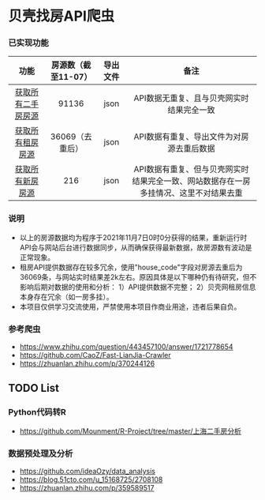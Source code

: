 # 贝壳找房API爬虫

### 已实现功能

|                功能                 | 房源数（截至11-07） | 导出文件 |                             备注                             |
| :---------------------------------: | :-----------------: | :------: | :----------------------------------------------------------: |
| [获取所有二手房房源](ershoufang.py) |        91136        |   json   |                    API数据无重复、且与贝壳网实时结果完全一致                    |
|    [获取所有租房房源](zufang.py)    |   36069（去重后）   |   json   | API数据有重复、导出文件为对房源去重后数据 |
|   [获取所有新房房源](newhouse.py)   |         216         |   json   |            API数据有重复、但与贝壳网实时结果完全一致、网站数据存在一房多挂情况、这里不对结果去重 |

### 说明
- 以上的房源数据均为程序于2021年11月7日0时0分获得的结果，重新运行时API会与网站后台进行数据同步，从而确保获得最新数据，故房源数有波动是正常现象。
- 租房API提供数据存在较多冗余，使用"house_code"字段对房源去重后为36069条，与网站实时结果差2k左右。原因具体是以下哪种仍有待研究，但不影响后期对数据的使用和分析：
1）API提供数据不完整；
2）贝壳网租房信息本身存在冗余（如一房多挂）。
- 本项目仅供学习交流使用，严禁使用本项目作商业用途，违者后果自负。

### 参考爬虫

- https://www.zhihu.com/question/443457100/answer/1721778654
- https://github.com/CaoZ/Fast-LianJia-Crawler
- https://zhuanlan.zhihu.com/p/370244126

## TODO List
### Python代码转R
- https://github.com/Mounment/R-Project/tree/master/上海二手房分析

### 数据预处理及分析
- https://github.com/ideaOzy/data_analysis
- https://blog.51cto.com/u_15168725/2708108
- https://zhuanlan.zhihu.com/p/359589517
